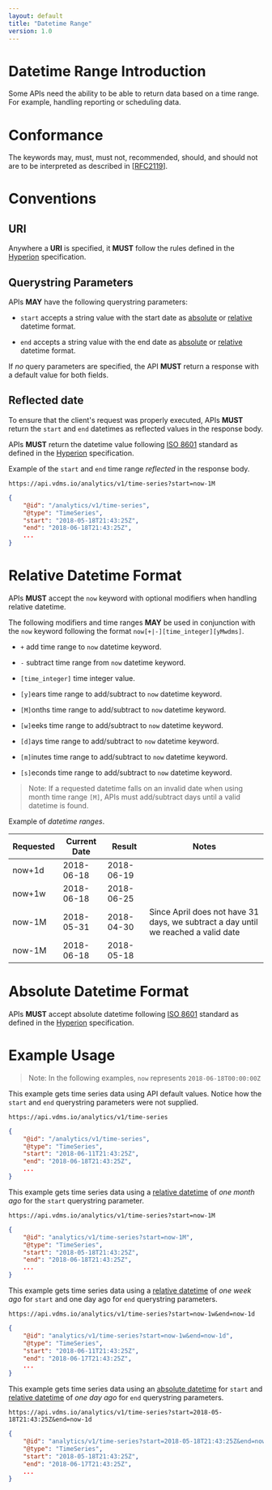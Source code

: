 ```yaml
---
layout: default
title: "Datetime Range"
version: 1.0
---
```


# <a href="#datetime-range-introduction" id="datetime-range-introduction" class="headerlink"></a> Datetime Range Introduction

Some APIs need the ability to be able to return data based on a time range. For example, handling reporting or scheduling data.

# <a href="#datetime-range-conformance" id="datetime-range-conformance" class="headerlink"></a> Conformance

The keywords may, must, must not, recommended, should, and should not are to be interpreted as described in [[RFC2119](http://tools.ietf.org/html/rfc2119)].

# <a href="#datetime-range-conventions" id="datetime-range-conventions" class="headerlink"></a> Conventions

## <a href="#datetime-range-conventions-uri" id="datetime-range-conventions-uri" class="headerlink"></a> URI

Anywhere a **URI** is specified, it **MUST** follow the rules defined in the [Hyperion]({{site.url}}/versions/{{site.latest_version}}) specification.

## <a href="#datetime-range-conventions-query-params" id="datetime-range-conventions-query-params" class="headerlink"></a> Querystring Parameters

APIs **MAY** have the following querystring parameters:

* `start` accepts a string value with the start date as [absolute](#datetime-range-absolute-datetime) or [relative](#datetime-range-datetime) datetime format.

* `end` accepts a string value with the end date as [absolute](#datetime-range-absolute-datetime) or [relative](#datetime-range-datetime) datetime format.

If _no_ query parameters are specified, the API **MUST** return a response with a default value for both fields. 

## <a href="#datetime-range-reflected-date" id="datetime-range-reflected-date" class="headerlink"></a> Reflected date

To ensure that the client's request was properly executed, APIs **MUST** return the `start` and `end` datetimes as reflected values in the response body.

APIs **MUST** return the datetime value following [ISO 8601](https://www.w3.org/TR/NOTE-datetime) standard as defined in the [Hyperion]({{site.url}}/versions/{{site.latest_version}}) specification.

Example of the `start` and `end` time range _reflected_ in the response body.

`https://api.vdms.io/analytics/v1/time-series?start=now-1M`

```json
{
    "@id": "/analytics/v1/time-series",
    "@type": "TimeSeries",
    "start": "2018-05-18T21:43:25Z",
    "end": "2018-06-18T21:43:25Z",
    ...
}
```

# <a href="#datetime-range-datetime" id="datetime-range-datetime" class="headerlink"></a> Relative Datetime Format

APIs **MUST** accept the `now` keyword with optional modifiers when handling relative datetime.

The following modifiers and time ranges **MAY** be used in conjunction with the `now` keyword following the format `now[+|-][time_integer][yMwdms]`. 

* `+` add time range to `now` datetime keyword.

* `-` subtract time range from `now` datetime keyword.

* `[time_integer]` time integer value.

* `[y]`ears time range to add/subtract to `now` datetime keyword.

* `[M]`onths time range to add/subtract to `now` datetime keyword. 

* `[w]`eeks time range to add/subtract to `now` datetime keyword.

* `[d]`ays time range to add/subtract to `now` datetime keyword.

* `[m]`inutes time range to add/subtract to `now` datetime keyword.

* `[s]`econds time range to add/subtract to `now` datetime keyword.

> Note: If a requested datetime falls on an invalid date when using month time range `[M]`, APIs must add/subtract days until a valid datetime is found.

Example of _datetime ranges_.

| Requested         | Current Date      | Result          | Notes 
| ----------------- | ----------------- | --------------- | --------------- 
| now+1d            | 2018-06-18        | 2018-06-19      | 
| now+1w            | 2018-06-18        | 2018-06-25      | 
| now-1M            | 2018-05-31        | 2018-04-30      | Since April does not have 31 days, we subtract a day until we reached a valid date
| now-1M            | 2018-06-18        | 2018-05-18      |

# <a href="#datetime-range-absolute-datetime" id="datetime-range-absolute-datetime" class="headerlink"></a> Absolute Datetime Format

APIs **MUST** accept absolute datetime following [ISO 8601](https://www.w3.org/TR/NOTE-datetime) standard as defined in the [Hyperion]({{site.url}}/versions/{{site.latest_version}}) specification.

# <a href="#datetime-range-datetime-example" id="datetime-range-datetime-example" class="headerlink"></a> Example Usage

> Note: In the following examples, `now` represents `2018-06-18T00:00:00Z`

This example gets time series data using API default values. Notice how the `start` and `end` querystring parameters were not supplied.

`https://api.vdms.io/analytics/v1/time-series`

```json
{
    "@id": "/analytics/v1/time-series",
    "@type": "TimeSeries",
    "start": "2018-06-11T21:43:25Z",
    "end": "2018-06-18T21:43:25Z",
    ...
}
```

This example gets time series data using a [relative datetime](#datetime-range-datetime) of _one month ago_ for the `start` querystring parameter.

`https://api.vdms.io/analytics/v1/time-series?start=now-1M`

```json
{
    "@id": "analytics/v1/time-series?start=now-1M",
    "@type": "TimeSeries",
    "start": "2018-05-18T21:43:25Z",
    "end": "2018-06-18T21:43:25Z",
    ...
}
```

This example gets time series data using a [relative datetime](#datetime-range-datetime) of _one week ago_ for `start` and one day ago for `end` querystring parameters.

`https://api.vdms.io/analytics/v1/time-series?start=now-1w&end=now-1d`

```json
{
    "@id": "analytics/v1/time-series?start=now-1w&end=now-1d",
    "@type": "TimeSeries",
    "start": "2018-06-11T21:43:25Z",
    "end": "2018-06-17T21:43:25Z",
    ...
}
```

This example gets time series data using an [absolute datetime](#datetime-range-absolute-datetime) for `start` and [relative datetime](#datetime-range-datetime) of _one day ago_ for `end` querystring parameters.

`https://api.vdms.io/analytics/v1/time-series?start=2018-05-18T21:43:25Z&end=now-1d`

```json
{
    "@id": "analytics/v1/time-series?start=2018-05-18T21:43:25Z&end=now-1d",
    "@type": "TimeSeries",
    "start": "2018-05-18T21:43:25Z",
    "end": "2018-06-17T21:43:25Z",
    ...
}
```